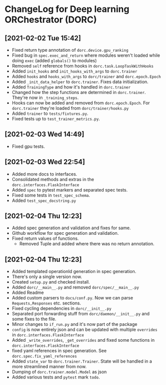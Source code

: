 # ChangeLog for Deep learning ORChestrator (DORC)

## [2021-02-02 Tue 15:42]
- Fixed return type annotation of `dorc.device.gpu_ranking`
- Fixed bug in `spec.exec_and_return` where modules weren't loaded while doing
  `exec` (added `globals()` to modules)
- Removed `self` reference from hooks in `dorc.task.LoopTaskWithHooks`
- Added `init_hooks` and `init_hooks_with_args` to `dorc.trainer`
- Added `hooks` and `hooks_with_args` to `dorc/trainer` and `dorc.epoch.Epoch`
- Added `_init_data_helper` to `dorc.trainer`. Fixes data initialization.
- Added `TrainingType` and how it's handled in `dorc.trainer`
- Changed how the step functions are determined in `dorc.trainer`. They're now
  in `_training_steps`.
- Hooks can now be added and removed from `dorc.epoch.Epoch`. For `dorc.trainer`
  they're loaded from `dorc/trainer/hooks.py`
- Added `trainer` to `tests/fixtures.py`.
- Fixed tests up to `test_trainer_metrics.py`.

## [2021-02-03 Wed 14:49]
- Fixed gpu tests.

## [2021-02-03 Wed 22:54]
- Added more docs to interfaces.
- Consolidated methods and extras in the `dorc.interfaces.FlaskInterface`
- Added `spec` to pytest markers and separated spec tests.
- Fixed some tests in `test_spec_schema`.
- Added `test_spec_docstring.py`

## [2021-02-04 Thu 12:23]
- Added spec generation and validation and fixes for same.
- Github workflow for spec generation and validation.
- Fixed return values of functions.
  - Removed Tuple and added where there was no return annotation.

## [2021-02-04 Thu 12:23]
- Added templated operationId generation in spec generation.
- There's only a single version now.
- Created `setup.py` and checked install.
- Added `dorc/__main__.py` and removed `dorc/spec/__main__.py`
- Added Readme
- Added custom parsers to `docs/conf.py`. Now we can parse `Requests,Responses`
  etc. sections.
- Fixed cycling dependencies in `dorc/__init__.py`
- Separated port forwarding stuff from `dorc/daemon/__init__.py` and some fixes
  to the file.
- Minor changes to `if_run.py` and it's now part of the package
- `config` is now entirely json and can be updated with multiple `overrides` in
  `dorc.interfaces.FlaskInterface`
- Added `_write_overrides`, `_get_overrides` and fixed some functions in
  `dorc.interfaces.FlaskInterface`
- fixed yaml references in spec generation. See `dorc.spec.fix_yaml_references`
- Added `state_var` to `dorc.trainer.Trainer`. State will be handled in a more
  streamlined manner from now.
- Dumping of `dorc.trainer.model.Model` as json
- Added various tests and `pytest` mark `todo`.
